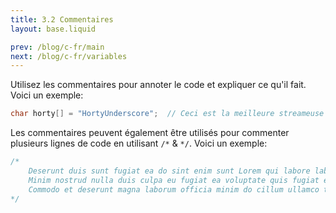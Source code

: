 ```yaml
---
title: 3.2 Commentaires
layout: base.liquid

prev: /blog/c-fr/main
next: /blog/c-fr/variables
---
```


Utilisez les commentaires pour annoter le code et expliquer ce qu'il fait. Voici un exemple:
```c
char horty[] = "HortyUnderscore";  // Ceci est la meilleure streameuse au monde
```

Les commentaires peuvent également être utilisés pour commenter plusieurs lignes de code en utilisant `/*` & `*/`. Voici un exemple:
```c
/*
    Deserunt duis sunt fugiat ea do sint enim sunt Lorem qui labore laboris.
    Minim nostrud nulla duis culpa eu fugiat ea voluptate quis fugiat ex.
    Commodo et deserunt magna laborum officia minim do cillum ullamco tempor.
*/
```
